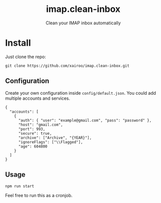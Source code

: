 <div align="center">
  <h1>imap.clean-inbox</h1>
  <p>Clean your IMAP inbox automatically</p>
</div>

# Install

Just clone the repo:

```
git clone https://github.com/xairoo/imap.clean-inbox.git
```

## Configuration

Create your own configuration inside `config/default.json`.
You could add multiple accounts and services.

```
{
  "accounts": [
    {
      "auth": { "user": "example@gmail.com", "pass": "password" },
      "host": "gmail.com",
      "port": 993,
      "secure": true,
      "archive": ["Archive", "{YEAR}"],
      "ignoreFlags": ["\\Flagged"],
      "age": 604800
    }
  ]
}
```

## Usage

```
npm run start
```

Feel free to run this as a cronjob.
